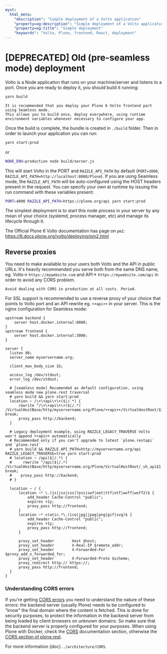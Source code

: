 ```yaml
---
myst:
  html_meta:
    "description": "Simple deployment of a Volto application"
    "property=og:description": "Simple deployment of a Volto application"
    "property=og:title": "Simple deployment"
    "keywords": "Volto, Plone, frontend, React, deployment"
---
```


# [DEPRECATED] Old (pre-seamless mode) deployment

Volto is a Node application that runs on your machine/server and listens to a port. Once you are ready to deploy it, you should build it running:

```bash
yarn build
```

```{note}
It is recommended that you deploy your Plone 6 Volto frontend part using Seamless mode.
This allows you to build once, deploy everywhere, using runtime environment variables whenever necessary to configure your app.
```

Once the build is complete, the bundle is created in `./build` folder.
Then in order to launch your application you can run:

```bash
yarn start:prod
```
or
```bash
NODE_ENV=production node build/server.js
```

This will start Volto in the PORT and `RAZZLE_API_PATH` by default (`PORT=3000`, `RAZZLE_API_PATH=http://localhost:8080/Plone`).
If you are using Seamless mode, the `RAZZLE_API_PATH` will be auto-configured using the HOST headers present in the request.
You can specify your own at runtime by issuing the run command with these variables present:

```bash
PORT=4000 RAZZLE_API_PATH=https://plone.org/api yarn start:prod
```

The simplest deployment is to start this node process in your server by any mean of your choice (systemd, process manager, etc) and manage its lifecycle through it.

The Official Plone 6 Volto documentation has page on `pm2`: https://6.docs.plone.org/volto/deploying/pm2.html

## Reverse proxies

You need to make available to your users both Volto and the API in public URLs. It's heavily recommended you serve both from the same DNS name, eg. Volto-> `https://mywebsite.com` and API-> `https://mywebsite.com/api` in order to avoid any CORS problem.

```{warning}
Avoid dealing with CORS in production at all costs. Period.
```

For SSL support is recommended to use a reverse proxy of your choice that points to Volto port and an API rewrite eg. `++api++` in your server. This is the nginx configuration for Seamless mode:

```nginx
upstream backend {
    server host.docker.internal:8080;
}
upstream frontend {
    server host.docker.internal:3000;
}

server {
  listen 80;
  server_name myservername.org;

  client_max_body_size 1G;

  access_log /dev/stdout;
  error_log /dev/stdout;

  # [seamless mode] Recomended as default configuration, using seamless mode new plone.rest traversal
  # yarn build && yarn start:prod
  location ~ /\+\+api\+\+($|/.*) {
      rewrite ^/\+\+api\+\+($|/.*) /VirtualHostBase/http/myservername.org/Plone/++api++/VirtualHostRoot/$1 break;
      proxy_pass http://backend;
  }

  # Legacy deployment example, using RAZZLE_LEGACY_TRAVERSE Volto won't append ++api++ automatically
  # Recommended only if you can't upgrade to latest `plone.restapi` and `plone.rest`
  # yarn build && RAZZLE_API_PATH=http://myservername.org/api RAZZLE_LEGACY_TRAVERSE=true yarn start:prod
  # location ~ /api($|/.*) {
  #     rewrite ^/api($|/.*) /VirtualHostBase/http/myservername.org/Plone/VirtualHostRoot/_vh_api$1 break;
  #    proxy_pass http://backend;
  # }

  location ~ / {
      location ~* \.(js|jsx|css|less|swf|eot|ttf|otf|woff|woff2)$ {
          add_header Cache-Control "public";
          expires +1y;
          proxy_pass http://frontend;
      }
      location ~* static.*\.(ico|jpg|jpeg|png|gif|svg)$ {
          add_header Cache-Control "public";
          expires +1y;
          proxy_pass http://frontend;
      }

      proxy_set_header        Host $host;
      proxy_set_header        X-Real-IP $remote_addr;
      proxy_set_header        X-Forwarded-For $proxy_add_x_forwarded_for;
      proxy_set_header        X-Forwarded-Proto $scheme;
      proxy_redirect http:// https://;
      proxy_pass http://frontend;
  }
}
```

### Understanding CORS errors

If you're getting [CORS errors](https://developer.mozilla.org/en-US/docs/Web/HTTP/CORS/Errors#identifying_the_issue) you need to understand the nature of these errors: the backend server (usually Plone) needs to be configured to "know" the final domain where the content is fetched. This is done for security purposes, to protect the information in the backend server from being loaded by client browsers on unknown domains. So make sure that the backend server is properly configured for your purposes. When using Plone with Docker, check the [CORS](https://github.com/plone/plone.docker#for-basic-usage) documentation section, otherwise the [CORS section of plone.rest](https://github.com/plone/plone.rest#cors).

For more information {doc}`../architecture/CORS`.

